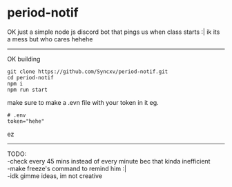 # period-notif
OK just a simple node js discord bot that pings us when class starts :|
ik its a mess but who cares hehehe

---

OK building

```
git clone https://github.com/Syncxv/period-notif.git
cd period-notif
npm i
npm run start
```
make sure to make a .evn file with your token in it
eg.

```
# .env
token="hehe"
```

ez

---

TODO:\
-check every 45 mins instead of every minute bec that kinda inefficient\
-make freeze's command to remind him :|\
-idk gimme ideas, im not creative
